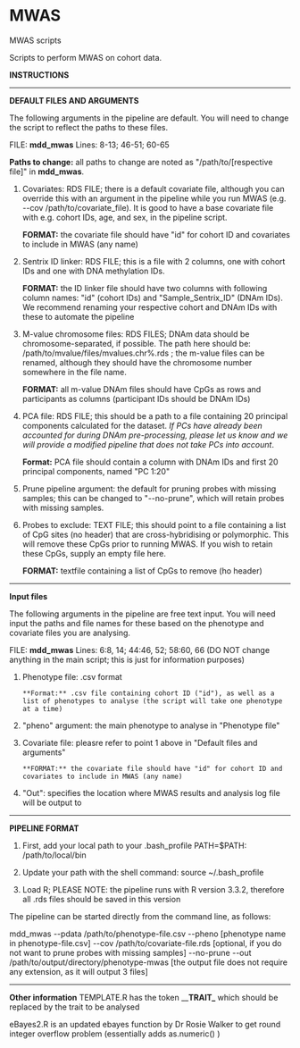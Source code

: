 # MWAS
MWAS scripts

Scripts to perform MWAS on cohort data. 

**INSTRUCTIONS**

---------------------------------------------------------------------------------------------------------------------------------------------------------------------------------

**DEFAULT FILES AND ARGUMENTS**

The following arguments in the pipeline are default. You will need to change the script to reflect the paths to these files. 

FILE: **mdd_mwas**
Lines: 8-13; 46-51; 60-65

**Paths to change:** all paths to change are noted as "/path/to/[respective file]" in **mdd_mwas**. 

1. Covariates: RDS FILE; there is a default covariate file, although you can override this with an argument in the pipeline while you run MWAS (e.g. --cov /path/to/covariate_file). It is good to have a base covariate file with e.g. cohort IDs, age, and sex, in the pipeline script.
     
     **FORMAT:** the covariate file should have "id" for cohort ID and covariates to include in MWAS (any name)
     
2. Sentrix ID linker: RDS FILE;  this is a file with 2 columns, one with cohort IDs and one with DNA methylation IDs. 
    
    **FORMAT:** the ID linker file should have two columns with following column names: "id" (cohort IDs) and "Sample_Sentrix_ID" (DNAm IDs). We recommend renaming your respective cohort and DNAm IDs with these to automate the pipeline
     
3. M-value chromosome files: RDS FILES;  DNAm data should be chromosome-separated, if possible. The path here should be: /path/to/mvalue/files/mvalues.chr%.rds ; the m-value files can be renamed, although they should have the chromosome number somewhere in the file name.
     
     **FORMAT:** all m-value DNAm files should have CpGs as rows and participants as columns (participant IDs should be DNAm IDs)
     
4. PCA file: RDS FILE; this should be a path to a file containing 20 principal components calculated for the dataset. *If PCs have already been accounted for during DNAm pre-processing, please let us know and we will provide a modified pipeline that does not take PCs into account*.
     
     **Format:** PCA file should contain a column with DNAm IDs and first 20 principal components, named "PC 1:20"
     
5. Prune pipeline argument: the default for pruning probes with missing samples; this can be changed to "--no-prune", which will retain probes with missing samples.

6. Probes to exclude: TEXT FILE;  this should point to a file containing a list of CpG sites (no header) that are cross-hybridising or polymorphic. This will remove these CpGs prior to running MWAS. If you wish to retain these CpGs, supply an empty file here.
      
      **FORMAT:** textfile containing a list of CpGs to remove (ho header)

---------------------------------------------------------------------------------------------------------------------------------------------------------------------------------

**Input files**

The following arguments in the pipeline are free text input. You will need input the paths and file names for these based on the phenotype and covariate files you are analysing.

FILE: **mdd_mwas**
Lines: 6:8, 14; 44:46, 52; 58:60, 66 (DO NOT change anything in the main script; this is just for information purposes)

1. Phenotype file: .csv format
       
       **Format:** .csv file containing cohort ID ("id"), as well as a list of phenotypes to analyse (the script will take one phenotype at a time)
2. "pheno" argument: the main phenotype to analyse in "Phenotype file"
3. Covariate file: pleasre refer to point 1 above in "Default files and arguments"
       
       **FORMAT:** the covariate file should have "id" for cohort ID and covariates to include in MWAS (any name)
4. "Out": specifies the location where MWAS results and analysis log file will be output to

---------------------------------------------------------------------------------------------------------------------------------------------------------------------------------

**PIPELINE FORMAT**

1. First, add your local path to your .bash_profile
PATH=$PATH: /path/to/local/bin

2. Update your path with the shell command:
source ~/.bash_profile

3. Load R; PLEASE NOTE: the pipeline runs with R version 3.3.2, therefore all .rds files should be saved in this version

The pipeline can be started directly from the command line, as follows:

mdd_mwas --pdata /path/to/phenotype-file.csv --pheno [phenotype name in phenotype-file.csv] --cov /path/to/covariate-file.rds [optional, if you do not want to prune probes with missing samples] --no-prune --out /path/to/output/directory/phenotype-mwas [the output file does not require any extension, as it will output 3 files]

---------------------------------------------------------------------------------------------------------------------------------------------------------------------------------

**Other information**
TEMPLATE.R has the token \____TRAIT\___ which should be replaced by the trait to be analysed

eBayes2.R is an updated ebayes function by Dr Rosie Walker to get round integer overflow problem (essentially adds as.numeric() )
